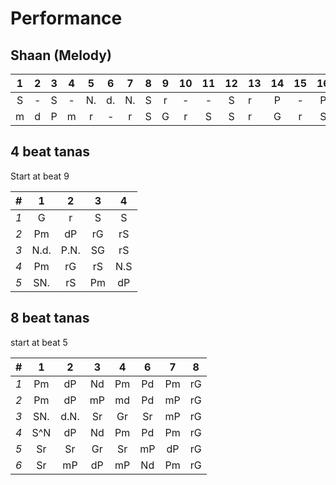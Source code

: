 # Performance

## Shaan (Melody)

| 1 | 2 | 3 | 4 | 5 | 6 | 7 | 8 | 9 | 10 | 11 | 12 | 13 | 14 | 15 | 16 |
| :-: | :-: | :-: | :-: | :-: | :-: | :-: | :-: | :-: | :-: | :-: | :-: |- | :-: | :-: | :-: |
| S | - | S | - | N.| d.| N.| S | r| - | - | S | r| P | - | P |
| m | d | P | m | r | - | r | S | G| r | S | S | r| G | r | S |

## 4 beat tanas

Start at beat 9

| # | 1 | 2 | 3 | 4 |
| :- | :-: | :-: | :-: | :-: |
| *1* | G | r | S | S |
| *2* | Pm | dP | rG | rS |
| *3* | N.d. | P.N. | SG | rS |
| *4* | Pm | rG | rS | N.S |
| *5* | SN. | rS | Pm | dP |

## 8 beat tanas

start at beat 5

| # | 1 | 2 | 3 | 4 | 6 | 7 | 8 |
| :- | :-: | :-: | :-: | :-: | :-: | :-: | :-: |
| *1* | Pm | dP | Nd | Pm | Pd | Pm | rG | rS |
| *2* | Pm | dP | mP | md | Pd | mP | rG | rS |
| *3* | SN.| d.N.| Sr | Gr | Sr | mP | rG | rS |
| *4* | S^N | dP  | Nd | Pm | Pd | Pm | rG | rS |
| *5* | Sr | Sr  |Gr | Sr | mP | dP | rG | rS |
| *6* | Sr | mP  |dP | mP | Nd | Pm | rG | rS |
